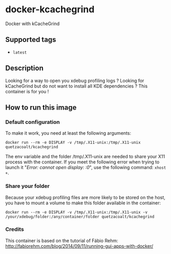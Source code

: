 # docker-kcachegrind
Docker with kCacheGrind

## Supported tags

* `latest`

## Description

Looking for a way to open you xdebug profiling logs ? Looking for kCacheGrind but do not want to install all KDE dependencies ? This container is for you !

## How to run this image

### Default configuration

To make it work, you need at least the following arguments:

```
docker run --rm -e DISPLAY -v /tmp/.X11-unix:/tmp/.X11-unix quetzacoalt/kcachegrind
```

The env variable and the folder /tmp/.X11-unix are needed to share your X11 process with the container.
If you meet the following error when trying to launch it "*Error: cannot open display: :0*", use the following command: `xhost +`.

### Share your folder

Because your xdebug profiling files are more likely to be stored on the host, you have to mount a volume to make this folder available in the container:

```
docker run --rm -e DISPLAY -v /tmp/.X11-unix:/tmp/.X11-unix -v /your/xdebug/folder:/any/container/folder quetzacoalt/kcachegrind
```

### Credits
This container is based on the tutorial of Fábio Rehm: http://fabiorehm.com/blog/2014/09/11/running-gui-apps-with-docker/
